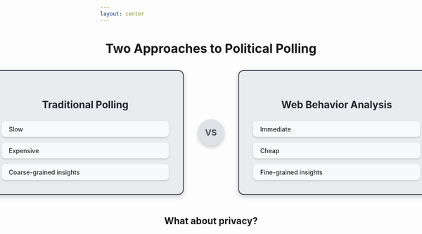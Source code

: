 ```yaml
---
layout: center
---
```


<div class="center">
    <h1>Two Approaches to Political Polling</h1>
</div>

<div class="comparison-container">
  <div class="approach-card traditional" v-click="1">
    <h3>Traditional Polling</h3>
    <div class="features">
      <div class="feature">Slow</div>
      <div class="feature">Expensive</div>
      <div class="feature">Coarse-grained insights</div>
    </div>
  </div>
  
  <div class="vs-divider" v-click="2">VS</div>
  
  <div class="approach-card modern" v-click="2">
    <h3>Web Behavior Analysis</h3>
    <div class="features">
      <div class="feature">Immediate</div>
      <div class="feature">Cheap</div>
      <div class="feature">Fine-grained insights</div>
    </div>
  </div>
</div>

<br>

<div class="center" v-click="3">
    <h2>What about privacy?</h2>
</div>

<SlideCurrentNo class="absolute bottom-8 right-10"/>

<style>
.center {
  text-align: center;
}

.comparison-container {
  display: flex;
  align-items: center;
  justify-content: center;
  gap: 2rem;
  margin-top: 2rem;
  padding: 0 0.5rem;
}

.approach-card {
  flex: 0 0 380px;
  background: #e9ecef;
  border-radius: 12px;
  padding: 2rem;
  box-shadow: 0 4px 12px rgba(0,0,0,0.2);
  border: 2px solid transparent;
  transition: all 0.3s ease;
}

.traditional {
  border-color: #495057;
}

.modern {
  border-color: #495057;
}

.approach-card h3 {
  text-align: center;
  margin-bottom: 1.5rem;
  font-size: 1.4rem;
  color: #212529 !important;
}

.features {
  display: flex;
  flex-direction: column;
  gap: 0.8rem;
}

.feature {
  display: flex;
  align-items: center;
  padding: 0.6rem 1rem;
  background: #f8f9fa;
  border-radius: 8px;
  font-weight: 500;
  color: #212529 !important;
  box-shadow: 0 2px 4px rgba(0,0,0,0.15);
}

.vs-divider {
  font-size: 1.2rem;
  font-weight: bold;
  color: #495057 !important;
  background: #dee2e6;
  width: 60px;
  height: 60px;
  border-radius: 50%;
  display: flex;
  align-items: center;
  justify-content: center;
  box-shadow: 0 4px 8px rgba(0,0,0,0.2);
  flex-shrink: 0;
}
</style>

<!--
To summarize, I'll compare the traditional approach to polling with one based on collecting web browsing data.

Traditional polling is
- slow and expensive, because data is a human-intensive process
- the results we get are coarse-grained, we only learn whether you support candidate A or B, but not the data informing the choice

In contrast, a system based on analyzing web browsing data can be fully automated
- which gives us immediate results
- and is cheap, allowing us to scale to much more data
- the results are much more fine-grained because we collect much richer data

The richness of the data poses the following question
- what are we going to do about privacy?

Clearly, we don't want to be collecting all this data in plaintext.
- can we predict political preferences while respecting user privacy?
-->